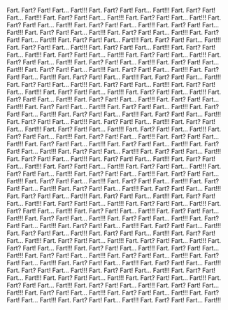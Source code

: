 Fart. Fart? Fart! Fart... Fart!!! Fart. Fart? Fart! Fart... Fart!!! Fart. Fart? Fart! Fart... Fart!!! Fart. Fart? Fart! Fart... Fart!!! Fart. Fart? Fart! Fart... Fart!!! Fart. Fart? Fart! Fart... Fart!!! Fart. Fart? Fart! Fart... Fart!!! Fart. Fart? Fart! Fart... Fart!!! Fart. Fart? Fart! Fart... Fart!!! Fart. Fart? Fart! Fart... Fart!!! Fart. Fart? Fart! Fart... Fart!!! Fart. Fart? Fart! Fart... Fart!!! Fart. Fart? Fart! Fart... Fart!!! Fart. Fart? Fart! Fart... Fart!!! Fart. Fart? Fart! Fart... Fart!!! Fart. Fart? Fart! Fart... Fart!!! Fart. Fart? Fart! Fart... Fart!!! Fart. Fart? Fart! Fart... Fart!!! Fart. Fart? Fart! Fart... Fart!!! Fart. Fart? Fart! Fart... Fart!!! Fart. Fart? Fart! Fart... Fart!!! Fart. Fart? Fart! Fart... Fart!!! Fart. Fart? Fart! Fart... Fart!!! Fart. Fart? Fart! Fart... Fart!!! Fart. Fart? Fart! Fart... Fart!!! Fart. Fart? Fart! Fart... Fart!!! Fart. Fart? Fart! Fart... Fart!!! Fart. Fart? Fart! Fart... Fart!!! Fart. Fart? Fart! Fart... Fart!!! Fart. Fart? Fart! Fart... Fart!!! Fart. Fart? Fart! Fart... Fart!!! Fart. Fart? Fart! Fart... Fart!!! Fart. Fart? Fart! Fart... Fart!!! Fart. Fart? Fart! Fart... Fart!!! Fart. Fart? Fart! Fart... Fart!!! Fart. Fart? Fart! Fart... Fart!!! Fart. Fart? Fart! Fart... Fart!!! Fart. Fart? Fart! Fart... Fart!!! Fart. Fart? Fart! Fart... Fart!!! Fart. Fart? Fart! Fart... Fart!!! Fart. Fart? Fart! Fart... Fart!!! Fart. Fart? Fart! Fart... Fart!!! Fart. Fart? Fart! Fart... Fart!!! Fart. Fart? Fart! Fart... Fart!!! Fart. Fart? Fart! Fart... Fart!!! Fart. Fart? Fart! Fart... Fart!!! Fart. Fart? Fart! Fart... Fart!!! Fart. Fart? Fart! Fart... Fart!!! Fart. Fart? Fart! Fart... Fart!!! Fart. Fart? Fart! Fart... Fart!!! Fart. Fart? Fart! Fart... Fart!!! Fart. Fart? Fart! Fart... Fart!!! Fart. Fart? Fart! Fart... Fart!!! Fart. Fart? Fart! Fart... Fart!!! Fart. Fart? Fart! Fart... Fart!!! Fart. Fart? Fart! Fart... Fart!!! Fart. Fart? Fart! Fart... Fart!!! Fart. Fart? Fart! Fart... Fart!!! Fart. Fart? Fart! Fart... Fart!!! Fart. Fart? Fart! Fart... Fart!!! Fart. Fart? Fart! Fart... Fart!!! Fart. Fart? Fart! Fart... Fart!!! Fart. Fart? Fart! Fart... Fart!!! Fart. Fart? Fart! Fart... Fart!!! Fart. Fart? Fart! Fart... Fart!!! Fart. Fart? Fart! Fart... Fart!!! Fart. Fart? Fart! Fart... Fart!!! Fart. Fart? Fart! Fart... Fart!!! Fart. Fart? Fart! Fart... Fart!!! Fart. Fart? Fart! Fart... Fart!!! Fart. Fart? Fart! Fart... Fart!!! Fart. Fart? Fart! Fart... Fart!!! Fart. Fart? Fart! Fart... Fart!!! Fart. Fart? Fart! Fart... Fart!!! Fart. Fart? Fart! Fart... Fart!!! Fart. Fart? Fart! Fart... Fart!!! Fart. Fart? Fart! Fart... Fart!!! Fart. Fart? Fart! Fart... Fart!!! Fart. Fart? Fart! Fart... Fart!!! Fart. Fart? Fart! Fart... Fart!!! Fart. Fart? Fart! Fart... Fart!!! Fart. Fart? Fart! Fart... Fart!!! Fart. Fart? Fart! Fart... Fart!!! Fart. Fart? Fart! Fart... Fart!!! Fart. Fart? Fart! Fart... Fart!!! Fart. Fart? Fart! Fart... Fart!!! Fart. Fart? Fart! Fart... Fart!!! Fart. Fart? Fart! Fart... Fart!!! Fart. Fart? Fart! Fart... Fart!!! Fart. Fart? Fart! Fart... Fart!!! Fart. Fart? Fart! Fart... Fart!!! Fart. Fart? Fart! Fart... Fart!!! Fart. Fart? Fart! Fart... Fart!!! Fart. Fart? Fart! Fart... Fart!!! Fart. Fart? Fart! Fart... Fart!!! Fart. Fart? Fart! Fart... Fart!!! Fart. Fart? Fart! Fart... Fart!!! Fart. Fart? Fart! Fart... Fart!!! Fart. Fart? Fart! Fart... Fart!!! Fart. Fart? Fart! Fart... Fart!!! Fart. Fart? Fart! Fart... Fart!!! Fart. Fart? Fart! Fart... Fart!!! Fart. Fart? Fart! Fart... Fart!!! Fart. Fart? Fart! Fart... Fart!!! 
